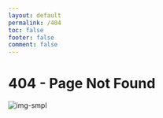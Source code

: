```yaml
---
layout: default
permalink: /404
toc: false
footer: false
comment: false
---
```


# 404 - Page Not Found
![img-smpl]({{site.url}}{{site.baseurl}}/src/assets/img/gif-sample.gif)
